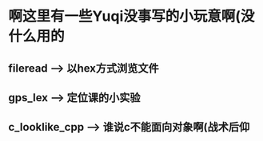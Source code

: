 # 啊这里有一些Yuqi没事写的小玩意啊(没什么用的
## fileread --> 以hex方式浏览文件

## gps_lex --> 定位课的小实验

## c_looklike_cpp --> 谁说c不能面向对象啊(战术后仰
